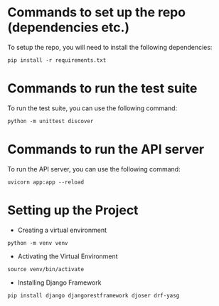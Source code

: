 # Commands to set up the repo (dependencies etc.)
To setup the repo, you will need to install the following dependencies:
```
pip install -r requirements.txt
```

# Commands to run the test suite
To run the test suite, you can use the following command:
```
python -m unittest discover
```

# Commands to run the API server
To run the API server, you can use the following command:
```
uvicorn app:app --reload
```

# Setting up the Project
* Creating a virtual environment 
```
python -m venv venv
```

* Activating the Virtual Environment
```
source venv/bin/activate
```

* Installing Django Framework
```
pip install django djangorestframework djoser drf-yasg
```
